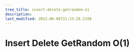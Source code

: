 ```yaml
---
tree_title: insert-delete-getrandom-o1
description: 
last_modified: 2022-06-09T21:23:28.2328
---
```


# Insert Delete GetRandom O(1)
